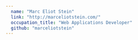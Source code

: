 ```yaml
---
  name: "Marc Eliot Stein"
  link: "http://marceliotstein.com/"
  occupation_title: "Web Applications Developer"
  github: "marceliotstein"
---
```

